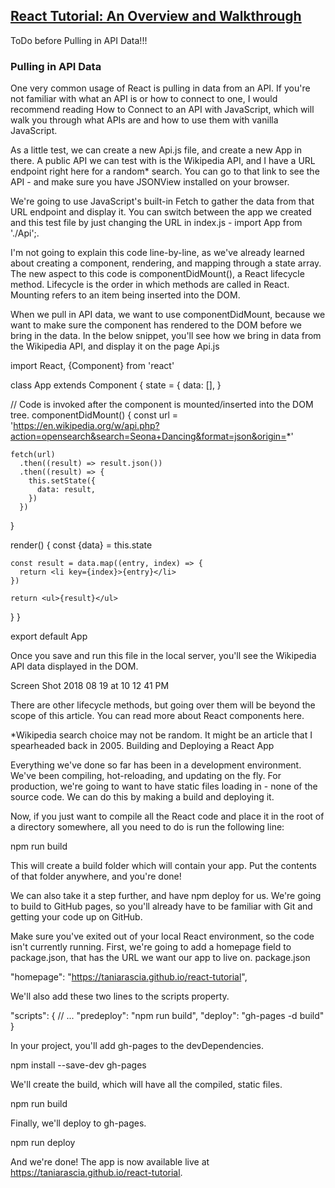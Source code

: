 ## [React Tutorial: An Overview and Walkthrough](https://www.taniarascia.com/getting-started-with-react/)

ToDo before Pulling in API Data!!!

### Pulling in API Data

One very common usage of React is pulling in data from an API. If you're not familiar with what an API is or how to connect to one, I would recommend reading How to Connect to an API with JavaScript, which will walk you through what APIs are and how to use them with vanilla JavaScript.

As a little test, we can create a new Api.js file, and create a new App in there. A public API we can test with is the Wikipedia API, and I have a URL endpoint right here for a random* search. You can go to that link to see the API - and make sure you have JSONView installed on your browser.

We're going to use JavaScript's built-in Fetch to gather the data from that URL endpoint and display it. You can switch between the app we created and this test file by just changing the URL in index.js - import App from './Api';.

I'm not going to explain this code line-by-line, as we've already learned about creating a component, rendering, and mapping through a state array. The new aspect to this code is componentDidMount(), a React lifecycle method. Lifecycle is the order in which methods are called in React. Mounting refers to an item being inserted into the DOM.

When we pull in API data, we want to use componentDidMount, because we want to make sure the component has rendered to the DOM before we bring in the data. In the below snippet, you'll see how we bring in data from the Wikipedia API, and display it on the page
Api.js

import React, {Component} from 'react'

class App extends Component {
  state = {
    data: [],
  }

  // Code is invoked after the component is mounted/inserted into the DOM tree.
  componentDidMount() {
    const url =
      'https://en.wikipedia.org/w/api.php?action=opensearch&search=Seona+Dancing&format=json&origin=*'

    fetch(url)
      .then((result) => result.json())
      .then((result) => {
        this.setState({
          data: result,
        })
      })
  }

  render() {
    const {data} = this.state

    const result = data.map((entry, index) => {
      return <li key={index}>{entry}</li>
    })

    return <ul>{result}</ul>
  }
}

export default App

Once you save and run this file in the local server, you'll see the Wikipedia API data displayed in the DOM.

Screen Shot 2018 08 19 at 10 12 41 PM

There are other lifecycle methods, but going over them will be beyond the scope of this article. You can read more about React components here.

*Wikipedia search choice may not be random. It might be an article that I spearheaded back in 2005.
Building and Deploying a React App

Everything we've done so far has been in a development environment. We've been compiling, hot-reloading, and updating on the fly. For production, we're going to want to have static files loading in - none of the source code. We can do this by making a build and deploying it.

Now, if you just want to compile all the React code and place it in the root of a directory somewhere, all you need to do is run the following line:

npm run build

This will create a build folder which will contain your app. Put the contents of that folder anywhere, and you're done!

We can also take it a step further, and have npm deploy for us. We're going to build to GitHub pages, so you'll already have to be familiar with Git and getting your code up on GitHub.

Make sure you've exited out of your local React environment, so the code isn't currently running. First, we're going to add a homepage field to package.json, that has the URL we want our app to live on.
package.json

"homepage": "https://taniarascia.github.io/react-tutorial",

We'll also add these two lines to the scripts property.

"scripts": {
  // ...
  "predeploy": "npm run build",
  "deploy": "gh-pages -d build"
}

In your project, you'll add gh-pages to the devDependencies.

npm install --save-dev gh-pages

We'll create the build, which will have all the compiled, static files.

npm run build

Finally, we'll deploy to gh-pages.

npm run deploy

And we're done! The app is now available live at https://taniarascia.github.io/react-tutorial.